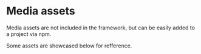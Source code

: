 # Media assets

Media assets are not included in the framework, but can be easily added to a project via npm.

Some assets are showcased below for refference.

<!-- STORY -->